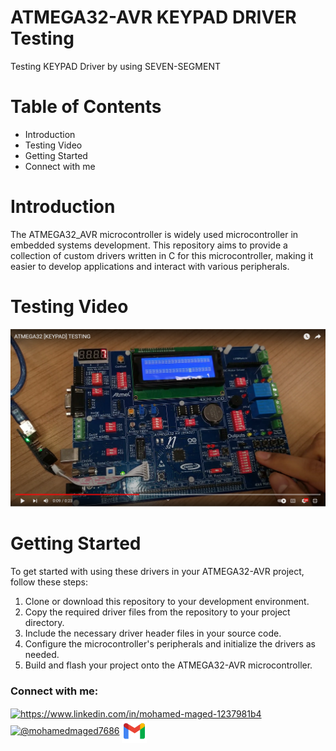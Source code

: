 # ATMEGA32-AVR KEYPAD DRIVER Testing
Testing KEYPAD Driver by using SEVEN-SEGMENT

# Table of Contents
- Introduction
- Testing Video
- Getting Started
- Connect with me

# Introduction
The ATMEGA32_AVR microcontroller is widely used microcontroller in embedded systems development. This repository aims to provide a collection of custom drivers written in C for this microcontroller, making it easier to develop applications and interact with various peripherals.

# Testing Video

[![IMAGE ALT TEXT HERE](https://github.com/Eng-Mohamed-Maged/ATMEGA32-AVR-Drivers_Projects/blob/main/02-%20ATMEGA32-AVR-Projects/02-%20NTI_KeyPad_TEST/0.png)](https://www.youtube.com/watch?v=dCvei6NWwYg)

# Getting Started
To get started with using these drivers in your ATMEGA32-AVR project, follow these steps:
1. Clone or download this repository to your development environment.
2. Copy the required driver files from the repository to your project directory.
3. Include the necessary driver header files in your source code.
4. Configure the microcontroller's peripherals and initialize the drivers as needed.
5. Build and flash your project onto the ATMEGA32-AVR microcontroller.


<h3 align="left">Connect with me:</h3>
<p align="left">
<a href="https://www.linkedin.com/in/mohamed-maged-1237981b4" target="blank"><img align="center" src="https://raw.githubusercontent.com/rahuldkjain/github-profile-readme-generator/master/src/images/icons/Social/linked-in-alt.svg" alt="https://www.linkedin.com/in/mohamed-maged-1237981b4" height="30" width="40" /></a>
<a href="https://www.youtube.com/channel/UCqFdD_fUftFl9dtfEshGGYg" target="blank"><img align="center" src="https://raw.githubusercontent.com/rahuldkjain/github-profile-readme-generator/master/src/images/icons/Social/youtube.svg" alt="@mohamedmaged7686" height="35" width="40" /></a>
<a href="https://mail.google.com/mail/?view=cm&fs=1&to=mohamed.maged.khalil1@gmail.com" target="blank"><img align="center" src="https://github.com/Eng-Mohamed-Maged/Eng-Mohamed-Maged/blob/main/gmail.svg" height="38" width="40" /></a>
</p>
